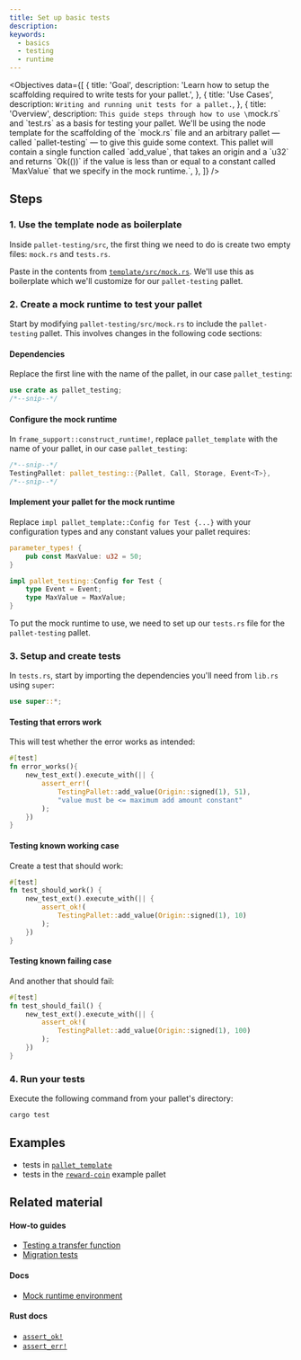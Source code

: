 ```yaml
---
title: Set up basic tests
description:
keywords:
  - basics
  - testing
  - runtime
---
```


<Objectives
  data={[
    {
      title: 'Goal',
      description:
        'Learn how to setup the scaffolding required to write tests for your pallet.',
    },
    {
      title: 'Use Cases',
      description: `Writing and running unit tests for a pallet.`,
    },
    {
      title: 'Overview',
      description: `This guide steps through how to use \`mock.rs\` and \`test.rs\` as a basis for
      testing your pallet. We'll be using the node template for the scaffolding of the \`mock.rs\`
      file and an arbitrary pallet &mdash; called \`pallet-testing\` &mdash; to give this guide some
      context. This pallet will contain a single function called \`add_value\`, that takes an origin
      and a \`u32\` and returns \`Ok(())\` if the value is less than or equal to a constant called
      \`MaxValue\` that we specify in the mock runtime.`,
    },
  ]}
/>

## Steps

### 1. Use the template node as boilerplate

Inside `pallet-testing/src`, the first thing we need to do is create two empty files: `mock.rs` and `tests.rs`.

Paste in the contents from [`template/src/mock.rs`][template-node-mock-rs]. We'll use this as boilerplate
which we'll customize for our `pallet-testing` pallet.

### 2. Create a mock runtime to test your pallet

Start by modifying `pallet-testing/src/mock.rs` to include the `pallet-testing` pallet. This involves changes in the following code sections:

#### Dependencies

Replace the first line with the name of the pallet, in our case `pallet_testing`:

```rust
use crate as pallet_testing;
/*--snip--*/
```

#### Configure the mock runtime

In `frame_support::construct_runtime!`, replace `pallet_template` with the name of your pallet, in our
case `pallet_testing`:

```rust
/*--snip--*/
TestingPallet: pallet_testing::{Pallet, Call, Storage, Event<T>},
/*--snip--*/
```

#### Implement your pallet for the mock runtime

Replace `impl pallet_template::Config for Test {...}` with your configuration types and any
constant values your pallet requires:

```rust
parameter_types! {
	pub const MaxValue: u32 = 50;
}

impl pallet_testing::Config for Test {
	type Event = Event;
	type MaxValue = MaxValue;
}
```

To put the mock runtime to use, we need to set up our `tests.rs` file for the `pallet-testing` pallet.

### 3. Setup and create tests

In `tests.rs`, start by importing the dependencies you'll need from `lib.rs` using `super`:

```rust
use super::*;
```

#### Testing that errors work

This will test whether the error works as intended:

```rust
#[test]
fn error_works(){
	new_test_ext().execute_with(|| {
		assert_err!(
			TestingPallet::add_value(Origin::signed(1), 51),
			"value must be <= maximum add amount constant"
		);
	})
}

```

#### Testing known working case

Create a test that should work:

```rust
#[test]
fn test_should_work() {
	new_test_ext().execute_with(|| {
		assert_ok!(
			TestingPallet::add_value(Origin::signed(1), 10)
		);
	})
}
```

#### Testing known failing case

And another that should fail:

```rust
#[test]
fn test_should_fail() {
	new_test_ext().execute_with(|| {
		assert_ok!(
			TestingPallet::add_value(Origin::signed(1), 100)
		);
	})
}
```

### 4. Run your tests

Execute the following command from your pallet's directory:

```bash
cargo test
```

## Examples

- tests in [`pallet_template`](https://github.com/substrate-developer-hub/substrate-node-template/blob/master/pallets/template/src/tests.rs#L1-L23)
- tests in the [`reward-coin`](https://github.com/substrate-developer-hub/substrate-how-to-guides/blob/main/example-code/template-node/pallets/reward-coin/src/tests.rs) example pallet

## Related material

#### How-to guides

- [Testing a transfer function](/how-to-guides/v3/testing/transfer-function)
- [Migration tests](/how-to-guides/v3/storage-migrations/tests)

#### Docs

- [Mock runtime environment][mock-runtime]

#### Rust docs

- [`assert_ok!`](/rustdocs/latest/frame_support/macro.assert_ok.html)
- [`assert_err!`](/rustdocs/latest/frame_support/macro.assert_err.html)

[template-node-mock-rs]: https://github.com/substrate-developer-hub/substrate-node-template/blob/467927bda05a56dfe57690aec93ff504a6009daa/pallets/template/src/mock.rs#L1-L61
[template-node-mock-rs]: https://github.com/substrate-developer-hub/substrate-node-template/blob/467927bda05a56dfe57690aec93ff504a6009daa/pallets/template/src/tests.rs#L1-L23
[mock-runtime]: /v3/runtime/testing#mock-runtime-environment
